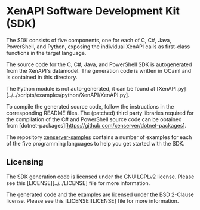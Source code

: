 # XenAPI Software Development Kit (SDK)

The SDK consists of five components, one for each of C, C#, Java, PowerShell,
and Python, exposing the individual XenAPI calls as first-class functions in the
target language.

The source code for the C, C#, Java, and PowerShell SDK is autogenerated from the
XenAPI's datamodel. The generation code is written in OCaml and is contained in
this directory.

The Python module is not auto-generated, it can be found at
[XenAPI.py][../../scripts/examples/python/XenAPI/XenAPI.py].

To compile the generated source code, follow the instructions in the corresponding
README files. The (patched) third party libraries required for the compilation
of the C# and PowerShell source code can be obtained from
[dotnet-packages][https://github.com/xenserver/dotnet-packages].

The repository [xenserver-samples](https://github.com/xenserver/xenserver-samples)
contains a number of examples for each of the five programming languages to help
you get started with the SDK.

## Licensing

The SDK generation code is licensed under the GNU LGPLv2 license. Please see this
[LICENSE][../../LICENSE] file for more information.

The generated code and the examples are licensed under the BSD 2-Clause license.
Please see this [LICENSE][LICENSE] file for more information.
